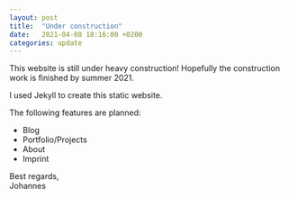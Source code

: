 ```yaml
---
layout: post
title:  "Under construction"
date:   2021-04-08 18:16:00 +0200
categories: update
---
```

This website is still under heavy construction! Hopefully the construction work is finished by summer 2021.

I used Jekyll to create this static website.

The following features are planned:
- Blog
- Portfolio/Projects
- About
- Imprint

Best regards,  
Johannes